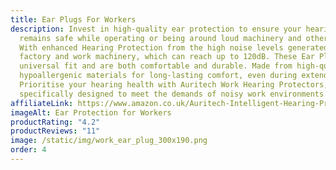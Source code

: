 ```yaml
---
title: Ear Plugs For Workers
description: Invest in high-quality ear protection to ensure your hearing
  remains safe while operating or being around loud machinery and other noises.
  With enhanced Hearing Protection from the high noise levels generated by
  factory and work machinery, which can reach up to 120dB. These Ear Plugs are
  universal fit and are both comfortable and durable. Made from high-quality,
  hypoallergenic materials for long-lasting comfort, even during extended use.
  Prioritise your hearing health with Auritech Work Hearing Protectors,
  specifically designed to meet the demands of noisy work environments.
affiliateLink: https://www.amazon.co.uk/Auritech-Intelligent-Hearing-Protection-Environments/dp/B06XHKKGHB?maas=maas_adg_94CDBFDD849F8748EB8655F4DD2D1FF0_afap_abs&ref_=aa_maas&tag=maas
imageAlt: Ear Protection for Workers
productRating: "4.2"
productReviews: "11"
image: /static/img/work_ear_plug_300x190.png
order: 4
---
```

